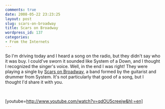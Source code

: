 ```yaml
---
comments: true
date: 2008-05-22 23:23:25
layout: post
slug: scars-on-broadway
title: Scars on Broadway
wordpress_id: 137
categories:
- From the Internets
---
```


So I'm driving today and I heard a song on the radio, but they didn't say who it was buy. I could've sworn it sounded like System of a Down, and I thought I recognized the singer's voice. Well, in the end I was right! They were playing a single by [Scars on Broadway](http://en.wikipedia.org/wiki/Scars_on_Broadway), a band formed by the guitarist and drummer from System. It's not particularly that good of a song, but I thought I'd share it with you.




 




[youtube=http://www.youtube.com/watch?v=qdOU5creejw&hl;=en]
